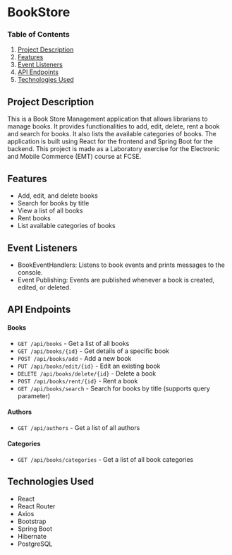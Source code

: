 # BookStore

### Table of Contents
1. [Project Description](#project-description)
2. [Features](#features)
3. [Event Listeners](#event-listeners) 
4. [API Endpoints](#api-endpoints)
5. [Technologies Used](#technologies-used)

## Project Description
This is a Book Store Management application that allows librarians to manage books. It provides functionalities to add, edit, delete, rent a book and search for books. It also lists the available categories of books. The application is built using React for the frontend and Spring Boot for the backend. This project is made as a Laboratory exercise for the Electronic and Mobile Commerce (EMT) course at FCSE. 

## Features
- Add, edit, and delete books
- Search for books by title 
- View a list of all books
- Rent books
- List available categories of books

## Event Listeners
- BookEventHandlers: Listens to book events and prints messages to the console.
- Event Publishing: Events are published whenever a book is created, edited, or deleted.

## API Endpoints
#### Books
- `GET /api/books` - Get a list of all books
- `GET /api/books/{id}` - Get details of a specific book
- `POST /api/books/add` - Add a new book
- `PUT /api/books/edit/{id}` - Edit an existing book
- `DELETE /api/books/delete/{id}` - Delete a book
- `POST /api/books/rent/{id}` - Rent a book
- `GET /api/books/search` - Search for books by title (supports query parameter)
#### Authors
- `GET /api/authors` - Get a list of all authors
#### Categories
- `GET /api/books/categories` - Get a list of all book categories

## Technologies Used
- React
- React Router
- Axios
- Bootstrap
- Spring Boot
- Hibernate
- PostgreSQL
